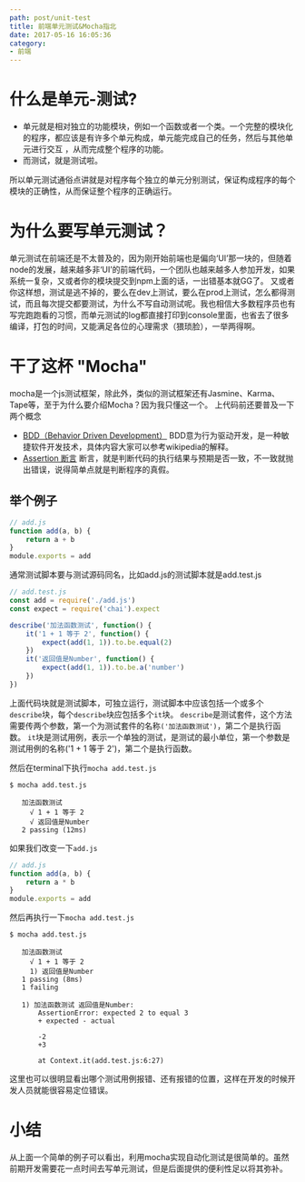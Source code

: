 ```yaml
---
path: post/unit-test
title: 前端单元测试&Mocha指北
date: 2017-05-16 16:05:36
category:
- 前端
---
```


# 什么是单元-测试?
- 单元就是相对独立的功能模块，例如一个函数或者一个类。一个完整的模块化的程序，都应该是有许多个单元构成，单元能完成自己的任务，然后与其他单元进行交互 ，从而完成整个程序的功能。
- 而测试，就是测试啦。

所以单元测试通俗点讲就是对程序每个独立的单元分别测试，保证构成程序的每个模块的正确性，从而保证整个程序的正确运行。

# 为什么要写单元测试？
单元测试在前端还是不太普及的，因为刚开始前端也是偏向‘UI’那一块的，但随着node的发展，越来越多非‘UI’的前端代码，一个团队也越来越多人参加开发，如果系统一复杂，又或者你的模块提交到npm上面的话，一出错基本就GG了。
又或者你这样想，测试是逃不掉的，要么在dev上测试，要么在prod上测试，怎么都得测试，而且每次提交都要测试，为什么不写自动测试呢。我也相信大多数程序员也有写完跑跑看的习惯，而单元测试的log都直接打印到console里面，也省去了很多编译，打包的时间，又能满足各位的心理需求（猥琐脸），一举两得啊。

<!--more-->

# 干了这杯 "Mocha"
mocha是一个js测试框架，除此外，类似的测试框架还有Jasmine、Karma、Tape等，至于为什么要介绍Mocha？因为我只懂这一个。
上代码前还要普及一下两个概念
- [BDD（Behavior Driven Development）](https://zh.wikipedia.org/wiki/%E8%A1%8C%E4%B8%BA%E9%A9%B1%E5%8A%A8%E5%BC%80%E5%8F%91)
BDD意为行为驱动开发，是一种敏捷软件开发技术，具体内容大家可以参考wikipedia的解释。
- [Assertion 断言](https://zh.wikipedia.org/wiki/%E6%96%B7%E8%A8%80_(%E7%A8%8B%E5%BC%8F))
断言，就是判断代码的执行结果与预期是否一致，不一致就抛出错误，说得简单点就是判断程序的真假。

## 举个例子
```javascript
// add.js
function add(a, b) {
    return a + b
}
module.exports = add
```
通常测试脚本要与测试源码同名，比如add.js的测试脚本就是add.test.js
```javascript
// add.test.js
const add = require('./add.js')
const expect = require('chai').expect

describe('加法函数测试', function() {
    it('1 + 1 等于 2', function() {
        expect(add(1, 1)).to.be.equal(2)
    })
    it('返回值是Number', function() {
        expect(add(1, 1)).to.be.a('number')
    })
})
```
上面代码块就是测试脚本，可独立运行，测试脚本中应该包括一个或多个`describe`块，每个`describe`块应包括多个`it`块。
`describe`是测试套件，这个方法需要传两个参数，第一个为测试套件的名称`('加法函数测试')`，第二个是执行函数。
`it`块是测试用例，表示一个单独的测试，是测试的最小单位，第一个参数是测试用例的名称('1 + 1 等于 2')，第二个是执行函数。

然后在terminal下执行`mocha add.test.js`
```terminal
$ mocha add.test.js

   加法函数测试
     √ 1 + 1 等于 2
     √ 返回值是Number
   2 passing (12ms)
```

如果我们改变一下`add.js`
```javascript
// add.js
function add(a, b) {
    return a * b
}
module.exports = add
```
然后再执行一下`mocha add.test.js`
```terminal
$ mocha add.test.js

   加法函数测试
     √ 1 + 1 等于 2
     1) 返回值是Number
   1 passing (8ms)
   1 failing

   1) 加法函数测试 返回值是Number:
       AssertionError: expected 2 to equal 3
       + expected - actual

       -2
       +3

       at Context.it(add.test.js:6:27)
```
这里也可以很明显看出哪个测试用例报错、还有报错的位置，这样在开发的时候开发人员就能很容易定位错误。

# 小结
从上面一个简单的例子可以看出，利用mocha实现自动化测试是很简单的。虽然前期开发需要花一点时间去写单元测试，但是后面提供的便利性足以将其弥补。
